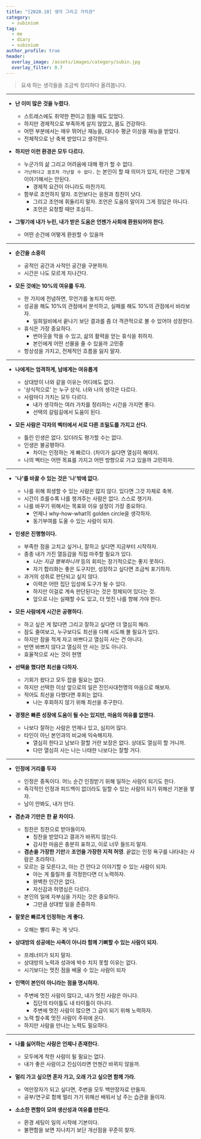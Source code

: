```yaml
---
title: "[2020.10] 생각 그리고 가치관"
category:
  - subinium
tag:
  - me
  - diary
  - subinium
author_profile: true
header:
  overlay_image: /assets/images/category/subin.jpg
  overlay_filter: 0.7
---
```


> 요새 하는 생각들을 조금씩 정리하다 올려봅니다.

---

- **난 이미 많은 것을 누렸다.**

  - 스트레스에도 취약한 편이고 힘들 때도 있었다.
  - 하지만 경제적으로 부족하게 살지 않았고, 몸도 건강하다.
  - 어떤 부분에서는 매우 뛰어난 재능을, 대다수 평균 이상을 재능을 받았다.
  - 전체적으로 난 축복 받았다고 생각한다.

- **하지만 이런 환경은 모두 다르다.**

  - 누군가의 삶 그리고 어려움에 대해 평가 할 수 없다.
  - `가난하다고 꿈조차 가난할 수 없다.` 는 본인이 할 때 의미가 있지, 타인은 그렇게 이야기해서는 안된다.
    - 경제적 요건이 아니라도 마찬가지.
  - 함부로 조언하지 말자. 조언보다는 응원과 칭찬이 낫다.
    - 그리고 조언에 휘둘리지 말자. 조언은 도움의 말이지 그게 정답은 아니다.
    - 조언은 요청할 때만 조심히..

- **그렇기에 내가 누린, 내가 받은 도움은 언젠가 사회에 환원되어야 한다.**

  - 어떤 순간에 어떻게 환원할 수 있을까

---

- **순간을 소중히**

  - 공적인 공간과 사적인 공간을 구분하자.
  - 시간은 나도 모르게 지나간다.

- **모든 것에는 10%의 여유를 두자.**

  - 한 가지에 전념하면, 무언가를 놓치지 마련.
  - 성공을 해도 10%의 관점에서 분석하고, 실패를 해도 10%의 관점에서 바라보자.
    - 일희일비에서 끝나기 보단 결과를 좀 더 객관적으로 볼 수 있어야 성장한다.
  - 휴식은 가장 중요하다.
    - 번아웃을 막을 수 있고, 삶의 활력을 얻는 휴식을 취하자.
    - 본인에게 어떤 선물을 줄 수 있을까 고민중
  - 항상성을 가지고, 전체적인 흐름을 잃지 말자.

---

- **나에게는 엄격하게, 남에게는 여유롭게**

  - 상대방이 나와 같을 이유는 어디에도 없다.
  - '상식적으로' 는 누구 상식. 너와 나의 생각은 다르다.
  - 사람마다 가치는 모두 다르다.
    - 내가 생각하는 여러 가치를 정리하는 시간을 가지면 좋다.
    - 선택의 갈림길에서 도움이 된다.

- **모든 사람은 각자의 벡터에서 서로 다른 조밀도를 가지고 산다.**

  - 틀린 인생은 없다. 있더라도 평가할 수는 없다.
  - 인생은 불공평하다.
    - 차이는 인정하는 게 빠르다. (차이가 싫다면 열심히 해야지.
  - 나의 벡터는 어떤 목표를 가지고 어떤 방향으로 가고 있을까 고민하자.

---

- **'나'를 바꿀 수 있는 것은 '나'밖에 없다.**

  - 나를 위해 희생할 수 있는 사람은 많지 않다. 있다면 그것 자체로 축복.
  - 시간이 흐를수록 나를 챙겨주는 사람은 없다. 스스로 챙기자.
  - 나를 바꾸기 위해서는 목표와 이유 설정이 가장 중요하다.
    - 언제나 why-how-what의 golden circle을 생각하자.
    - 동기부여를 도울 수 있는 사람이 되자.

- **인생은 진행형이다.**

  - 부족한 점을 고치고 싶거나, 잘하고 싶다면 지금부터 시작하자.
  - 종종 내가 가진 열등감을 직접 마주할 필요가 있다.
    - _나는 지금 행복하니까_ 등의 회피는 장기적으로는 좋지 못하다.
    - 자기 합리화는 좋은 도구지만, 성장하고 싶다면 조금씩 포기하자.
  - 과거의 성취로 판단되고 싶지 않다.
    - 이력은 어떤 집단 입성에 도구가 될 수 있다.
    - 하지만 이걸로 계속 판단된다는 것은 정체되어 있다는 것.
    - 앞으로 나는 실패할 수도 있고, 더 멋진 나를 향해 가야 한다.

- **모든 사람에게 시간은 공평하다.**

  - 하고 싶은 게 많다면 그리고 잘하고 싶다면 더 열심히 해라.
  - 잠도 줄여보고, 누구보다도 최선을 다해 시도해 볼 필요가 있다.
  - 하지만 잠을 적게 자고 바쁘다고 열심히 사는 건 아니다.
  - 반면 바쁘지 않다고 열심히 안 사는 것도 아니다.
  - 효율적으로 사는 것이 현명

- **선택을 했다면 최선을 다하자.**

  - 기회가 왔다고 모두 잡을 필요는 없다.
  - 하지만 선택한 이상 앞으로의 일은 진인사대천명의 마음으로 해보자.
  - 적어도 최선을 다했다면 후회는 없다.
    - 나는 후회하지 않기 위해 최선을 추구한다.

- **경쟁은 빠른 성장에 도움이 될 수는 있지만, 마음의 여유를 없앤다.**

  - 나보다 잘하는 사람은 언제나 있고, 심지어 많다.
  - 타인이 아닌 본인과의 비교에 익숙해지자.
    - 열심히 한다고 남보다 잘할 거란 보장은 없다. 상대도 열심히 할 거니까.
    - 다만 열심히 사는 나는 나태한 나보다는 잘할 거다.

---

- **인정에 거리를 두자**

  - 인정은 중독이다. 어느 순간 인정받기 위해 일하는 사람이 되기도 한다.
  - 즉각적인 인정과 피드백이 없더라도 일할 수 있는 사람이 되기 위해선 기본을 쌓자.
  - 남이 안봐도, 내가 안다.

- **겸손과 기만은 한 끝 차이다.**

  - 칭찬은 칭찬으로 받아들이자.
    - 칭찬을 받았다고 결과가 바뀌지 않는다.
    - 감사한 마음은 충분히 표하고, 이로 너무 들뜨지 말자.
  - **겸손을 가장한 기만**과 **조언을 가장한 지적 허영**. 끝없는 인정 욕구를 나타내는 사람은 초라하다.
  - 모르는 걸 모른다고, 아는 건 안다고 이야기할 수 있는 사람이 되자.
    - 아는 게 틀릴까 를 걱정한다면 더 노력하자.
    - 완벽한 인간은 없다.
    - 자신감과 허영심은 다르다.
  - 본인의 일에 자부심을 가지는 것은 중요하다.
    - 그만큼 상대방 일을 존중하자.

- **잘못은 빠르게 인정하는 게 좋다.**

  - 오해는 빨리 푸는 게 낫다.

- **상대방의 성공에는 사족이 아니라 함께 기뻐할 수 있는 사람이 되자.**

  - 프레너미가 되지 말자.
  - 상대방의 노력과 성과에 박수 치지 못할 이유는 없다.
  - 시기보다는 멋진 점을 배울 수 있는 사람이 되자

- **인맥이 본인이 아니라는 점을 명시하자.**

  - 주변에 멋진 사람이 많다고, 내가 멋진 사람은 아니다.
    - 집단의 타이틀도 내 타이틀이 아니다.
    - 주변에 멋진 사람이 많으면 그 급이 되기 위해 노력하자.
  - 노력 할수록 멋진 사람이 주위에 온다.
  - 하지만 사람을 만나는 노력도 필요하다.

---

- **나를 싫어하는 사람은 언제나 존재한다.**

  - 모두에게 착한 사람이 될 필요는 없다.
  - 내가 좋은 사람이고 진심이라면 언젠간 바뀌지 않을까.

- **멀리 가고 싶으면 혼자 가고, 오래 가고 싶으면 함께 가라.**

  - 억만장자가 되고 싶다면, 주변을 모두 백만장자로 만들자.
  - 공부/연구로 함께 멀리 가기 위해선 배워서 남 주는 습관을 들이자.

- **소소한 편함이 모여 생산성과 여유를 만든다.**

  - 환경 세팅이 일의 시작에 기본이다.
  - 불편함을 보면 지나치기 보단 개선점을 꾸준히 찾자.

